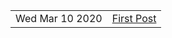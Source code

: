 |                 |                                 |
| --------------- | ------------------------------- |
| Wed Mar 10 2020 | [First Post](/posts/first-post) |

<!--  -->
